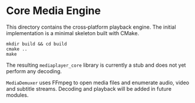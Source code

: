 # Core Media Engine

This directory contains the cross‑platform playback engine. The initial
implementation is a minimal skeleton built with CMake.

```
mkdir build && cd build
cmake ..
make
```

The resulting `mediaplayer_core` library is currently a stub and does not yet
perform any decoding.

`MediaDemuxer` uses FFmpeg to open media files and enumerate audio, video and
subtitle streams. Decoding and playback will be added in future modules.
